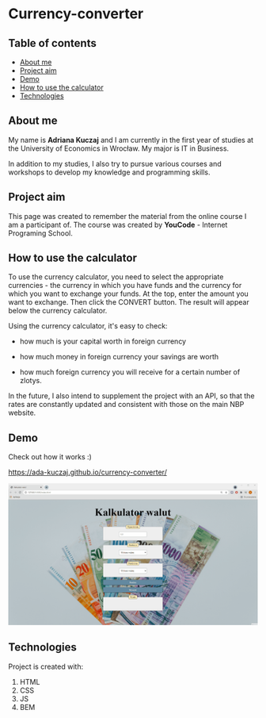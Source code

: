 # Currency-converter

## Table of contents

- [About me](##about-me)
- [Project aim](##project-aim)
- [Demo](##demo)
- [How to use the calculator](##how-to-use-the-calculator)
- [Technologies](##technologies)

## About me
 My name is **Adriana Kuczaj** and I am currently in the first year of studies at the University of Economics in Wrocław. My major is IT in Business.

 In addition to my studies, I also try to pursue various courses and workshops to develop my knowledge and programming skills.

## Project aim

 This page was created to remember the material from the online course I am a participant of. The course was created by **YouCode** - Internet Programing School.

## How to use the calculator
To use the currency calculator, you need to select the appropriate currencies - the currency in which you have funds and the currency for which you want to exchange your funds. At the top, enter the amount you want to exchange. Then click the CONVERT button. The result will appear below the currency calculator.

Using the currency calculator, it's easy to check:

- how much is your capital worth in foreign currency

- how much money in foreign currency your savings are worth

- how much foreign currency you will receive for a certain number of zlotys.

In the future, I also intend to supplement the project with an API, so that the rates are constantly updated and consistent with those on the main NBP website.

## Demo
Check out how it works :)

https://ada-kuczaj.github.io/currency-converter/

![Website](https://github.com/ada-kuczaj/currency-converter/blob/main/images/websiteGif1.gif?raw=true)

## Technologies

Project is created with:
1. HTML
2. CSS
3. JS
4. BEM